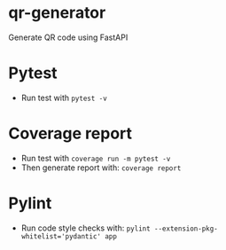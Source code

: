 # qr-generator

Generate QR code using FastAPI

# Pytest

- Run test with `pytest -v`

# Coverage report

- Run test with `coverage run -m pytest -v`
- Then generate report with: `coverage report`

# Pylint

- Run code style checks with: `pylint --extension-pkg-whitelist='pydantic' app`
